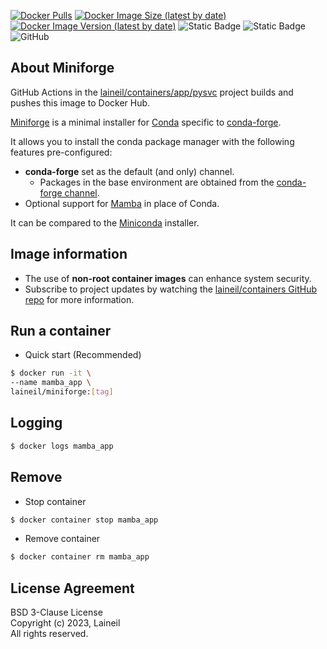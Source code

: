 [![Docker Pulls](https://img.shields.io/docker/pulls/laineil/miniforge)](https://hub.docker.com/r/laineil/miniforge) [![Docker Image Size (latest by date)](https://img.shields.io/docker/image-size/laineil/miniforge?sort=date)](https://hub.docker.com/r/laineil/miniforge/tags) [![Docker Image Version (latest by date)](https://img.shields.io/docker/v/laineil/miniforge?sort=date)](https://hub.docker.com/r/laineil/miniforge/tags) ![Static Badge](https://img.shields.io/badge/python-3.10%20%7C%203.11-blue) ![Static Badge](https://img.shields.io/badge/arch-x86__64%20%7C%20arm64%20%7C%20ppc64le-blue) ![GitHub](https://img.shields.io/github/license/laineil/containers)

## About Miniforge

GitHub Actions in the [laineil/containers/app/pysvc](https://github.com/laineil/containers/tree/main/app/pysvc) project builds and pushes this image to Docker Hub.

[Miniforge](https://github.com/conda-forge/miniforge) is a minimal installer for [Conda](https://conda.io/) specific to [conda-forge](https://conda-forge.org/).

It allows you to install the conda package manager with the following features pre-configured:

- **conda-forge** set as the default (and only) channel.
  - Packages in the base environment are obtained from the [conda-forge channel](https://anaconda.org/conda-forge).
- Optional support for [Mamba](https://github.com/mamba-org/mamba) in place of Conda.

It can be compared to the [Miniconda](https://docs.conda.io/en/latest/miniconda.html) installer.

## Image information

- The use of **non-root container images** can enhance system security.
- Subscribe to project updates by watching the [laineil/containers GitHub repo](https://github.com/laineil/containers) for more information.

## Run a container

- Quick start (Recommended)

```bash
$ docker run -it \
--name mamba_app \
laineil/miniforge:[tag]
```

## Logging

```bash
$ docker logs mamba_app
```

## Remove

- Stop container

```bash
$ docker container stop mamba_app
```

- Remove container

```bash
$ docker container rm mamba_app
```

## License Agreement

BSD 3-Clause License  
Copyright (c) 2023, Laineil  
All rights reserved.
